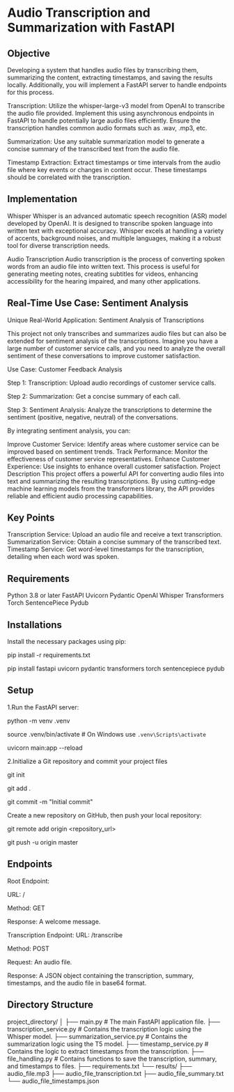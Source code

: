 # Audio Transcription and Summarization with FastAPI

## Objective
Developing a system that handles audio files by transcribing them, summarizing the content, extracting timestamps, and saving the results locally. Additionally, you will implement a FastAPI server to handle endpoints for this process.

Transcription: Utilize the whisper-large-v3 model from OpenAI to transcribe the audio file provided. Implement this using asynchronous endpoints in FastAPI to handle potentially large audio files efficiently. Ensure the transcription handles common audio formats such as .wav, .mp3, etc.

Summarization: Use any suitable summarization model to generate a concise summary of the transcribed text from the audio file.

Timestamp Extraction: Extract timestamps or time intervals from the audio file where key events or changes in content occur. These timestamps should be correlated with the transcription.

## Implementation
Whisper
Whisper is an advanced automatic speech recognition (ASR) model developed by OpenAI. It is designed to transcribe spoken language into written text with exceptional accuracy. Whisper excels at handling a variety of accents, background noises, and multiple languages, making it a robust tool for diverse transcription needs.

Audio Transcription
Audio transcription is the process of converting spoken words from an audio file into written text. This process is useful for generating meeting notes, creating subtitles for videos, enhancing accessibility for the hearing impaired, and many other applications.

## Real-Time Use Case: Sentiment Analysis
Unique Real-World Application: Sentiment Analysis of Transcriptions

This project not only transcribes and summarizes audio files but can also be extended for sentiment analysis of the transcriptions. Imagine you have a large number of customer service calls, and you need to analyze the overall sentiment of these conversations to improve customer satisfaction.

Use Case: Customer Feedback Analysis

Step 1: Transcription: Upload audio recordings of customer service calls.

Step 2: Summarization: Get a concise summary of each call.

Step 3: Sentiment Analysis: Analyze the transcriptions to determine the sentiment (positive, negative, neutral) of the conversations.

By integrating sentiment analysis, you can:

Improve Customer Service: Identify areas where customer service can be improved based on sentiment trends.
Track Performance: Monitor the effectiveness of customer service representatives.
Enhance Customer Experience: Use insights to enhance overall customer satisfaction.
Project Description
This project offers a powerful API for converting audio files into text and summarizing the resulting transcriptions. By using cutting-edge machine learning models from the transformers library, the API provides reliable and efficient audio processing capabilities.

## Key Points
Transcription Service: Upload an audio file and receive a text transcription.
Summarization Service: Obtain a concise summary of the transcribed text.
Timestamp Service: Get word-level timestamps for the transcription, detailing when each word was spoken.

## Requirements
Python 3.8 or later
FastAPI
Uvicorn
Pydantic
OpenAI Whisper
Transformers
Torch
SentencePiece
Pydub

## Installations
Install the necessary packages using pip:

pip install -r requirements.txt

pip install fastapi uvicorn pydantic transformers torch sentencepiece pydub

## Setup
1.Run the FastAPI server:

python -m venv .venv

source .venv/bin/activate  # On Windows use `.venv\Scripts\activate`

uvicorn main:app --reload

2.Initialize a Git repository and commit your project files

git init

git add .

git commit -m "Initial commit"

Create a new repository on GitHub, then push your local repository:

git remote add origin <repository_url>

git push -u origin master

## Endpoints
Root Endpoint:

URL: /

Method: GET

Response: A welcome message.

Transcription Endpoint:
URL: /transcribe

Method: POST

Request: An audio file.

Response: A JSON object containing the transcription, summary, timestamps, and the audio file in base64 format.

## Directory Structure

project_directory/
│
├── main.py                                        # The main FastAPI application file.
├── transcription_service.py                       # Contains the transcription logic using the Whisper model.
├── summarization_service.py                       # Contains the summarization logic using the T5 model.
├── timestamp_service.py                           # Contains the logic to extract timestamps from the transcription.
├── file_handling.py                               # Contains functions to save the transcription, summary, and timestamps to files.
├── requirements.txt
└── results/
    ├── audio_file.mp3
    ├── audio_file_transcription.txt
    ├── audio_file_summary.txt
    └── audio_file_timestamps.json
    


